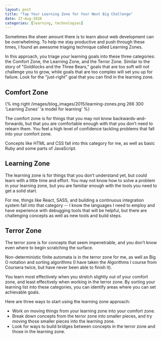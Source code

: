 ```yaml
---
layout: post
title: "Tap Your Learning Zone for Your Next Big Challenge"
date: 27-Aug-2016
categories: [learning, technologies]
---
```


Sometimes the sheer amount there is to learn about web development can be overwhelming. To help me stay productive and push through these times, I found an awesome triaging technique called Learning Zones.

In this approach, you triage your learning goals into these three categories: the Comfort Zone, the Learning Zone, and the Terror Zone. Similar to the story of "Goldilocks and the Three Bears," goals that are too soft will not challenge you to grow, while goals that are too complex will set you up for failure. Look for the "just-right" goal that you can find in the learning zone.<!--more-->

## Comfort Zone
{% img right /images/blog_images/2015/learning-zones.png 266 300 'Learning Zones' 'a model for learning' %}

The comfort zone is for things that you may not know backwards-and-forwards, but that you are comfortable enough with that you don’t need to relearn them. You feel a high level of confidence tackling problems that fall into your comfort zone.

Concepts like HTML and CSS fall into this category for me, as well as basic Ruby and some parts of JavaScript.

## Learning Zone
The learning zone is for things that you don’t understand yet, but could learn with a little time and effort. You may not know how to solve a problem in your learning zone, but you are familiar enough with the tools you need to get a solid start.

For me, things like React, SASS, and building a continuous integration system fall into that category -- I know the languages I need to employ and have experience with debugging tools that will be helpful, but there are challenging concepts as well as new tools and build steps.

## Terror Zone
The terror zone is for concepts that seem impenetrable, and you don’t know even where to begin scratching the surface.

Non-deterministic finite automata is in the terror zone for me, as well as Big O notation and sorting algorithms (I have taken the Algorithms I course from Coursera twice, but have never been able to finish it).

You learn most effectively when you stretch slightly out of your comfort zone, and least effectively when working in the terror zone. By sorting your learning list into these categories, you can identify areas where you can set achievable goals.

Here are three ways to start using the learning zone approach:

* Work on moving things from your learning zone into your comfort zone.
* Break down concepts from the terror zone into smaller pieces, and try moving those smaller pieces into the learning zone.
* Look for ways to build bridges between concepts in the terror zone and those in the learning zone.
